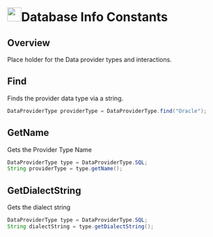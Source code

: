 # <img src="resources/maqslogo.ico" height="32" width="32">Database Info Constants

## Overview
Place holder for the Data provider types and interactions.

## Find
Finds the provider data type via a string.
```java
DataProviderType providerType = DataProviderType.find("Oracle");
```

## GetName
Gets the Provider Type Name
```java
DataProviderType type = DataProviderType.SQL;
String providerType = type.getName();
```

## GetDialectString
Gets the dialect string
```java
DataProviderType type = DataProviderType.SQL;
String dialectString = type.getDialectString();
```